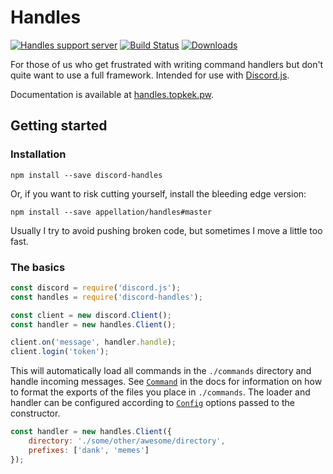 # Handles

[![Handles support server](https://discordapp.com/api/guilds/251245211416657931/embed.png)](https://discord.gg/DPuaDvP)
[![Build Status](https://travis-ci.org/appellation/handles.svg?branch=master)](https://travis-ci.org/appellation/handles)
[![Downloads](https://img.shields.io/npm/dt/discord-handles.svg?style=flat-square)](https://img.shields.io/npm/dt/discord-handles.svg?style=flat-square)

For those of us who get frustrated with writing command handlers but don't quite want to use a full framework.  Intended for use with [Discord.js](https://github.com/hydrabolt/discord.js).

Documentation is available at [handles.topkek.pw](http://handles.topkek.pw).

## Getting started

### Installation

```xl
npm install --save discord-handles
```

Or, if you want to risk cutting yourself, install the bleeding edge version:

```xl
npm install --save appellation/handles#master
```

Usually I try to avoid pushing broken code, but sometimes I move a little too fast.

### The basics

```js
const discord = require('discord.js');
const handles = require('discord-handles');

const client = new discord.Client();
const handler = new handles.Client();

client.on('message', handler.handle);
client.login('token');
```

This will automatically load all commands in the `./commands` directory and handle incoming messages.  See [`Command`](http://handles.topkek.pw/global.html#Command) in the docs for information on how to format the exports of the files you place in `./commands`.  The loader and handler can be configured according to [`Config`](http://handles.topkek.pw/global.html#Config) options passed to the constructor.

```js
const handler = new handles.Client({
    directory: './some/other/awesome/directory',
    prefixes: ['dank', 'memes']
});
```
